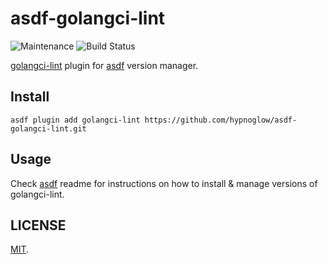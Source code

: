 # asdf-golangci-lint

![Maintenance](https://img.shields.io/maintenance/yes/2024)
![Build Status](https://github.com/hypnoglow/asdf-golangci-lint/workflows/master/badge.svg?branch=master)

[golangci-lint](https://github.com/golangci/golangci-lint) plugin for [asdf](https://github.com/asdf-vm/asdf) version manager.

## Install

```shell
asdf plugin add golangci-lint https://github.com/hypnoglow/asdf-golangci-lint.git
```

## Usage

Check [asdf](https://github.com/asdf-vm/asdf) readme for instructions on how to install & manage versions of golangci-lint.

## LICENSE

[MIT](LICENSE).
